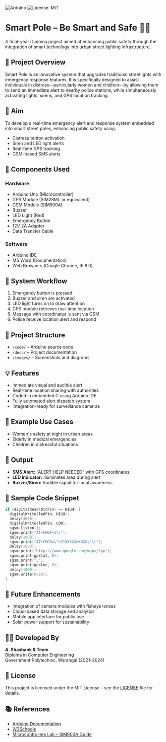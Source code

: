 ![Arduino](https://img.shields.io/badge/Platform-Arduino-blue)
![License: MIT](https://img.shields.io/badge/License-MIT-green.svg)


# Smart Pole – Be Smart and Safe 🚨🌐

A final-year Diploma project aimed at enhancing public safety through the integration of smart technology into urban street lighting infrastructure.

## 📌 Project Overview

Smart Pole is an innovative system that upgrades traditional streetlights with emergency response features. It is specifically designed to assist individuals in distress—particularly women and children—by allowing them to send an immediate alert to nearby police stations, while simultaneously activating lights, sirens, and GPS location tracking.

## 🎯 Aim

To develop a real-time emergency alert and response system embedded into smart street poles, enhancing public safety using:

- Distress button activation  
- Siren and LED light alerts  
- Real-time GPS tracking  
- GSM-based SMS alerts  

## 🔧 Components Used

### Hardware

- Arduino Uno (Microcontroller)
- GPS Module (SIM28ML or equivalent)
- GSM Module (SIM900A)
- Buzzer
- LED Light (Red)
- Emergency Button
- 12V 2A Adapter
- Data Transfer Cable

### Software

- Arduino IDE
- MS Word (Documentation)
- Web Browsers (Google Chrome, IE 6.0)

## 📐 System Workflow

1. Emergency button is pressed
2. Buzzer and siren are activated
3. LED light turns on to draw attention
4. GPS module retrieves real-time location
5. Message with coordinates is sent via GSM
6. Police receive location alert and respond

## 📂 Project Structure
- `/code/` – Arduino source code
- `/docs/` – Project documentation
- `/images/` – Screenshots and diagrams

## 💡 Features

- Immediate visual and audible alert
- Real-time location sharing with authorities
- Coded in embedded C using Arduino IDE
- Fully automated alert dispatch system
- Integration-ready for surveillance cameras

## 🔄 Example Use Cases

- Women's safety at night in urban areas
- Elderly in medical emergencies
- Children in distressful situations

## 📸 Output

- **SMS Alert:** “ALERT HELP NEEDED” with GPS coordinates  
- **LED Indicator:** Illuminates area during alert  
- **Buzzer/Siren:** Audible signal for local awareness  

## 📜 Sample Code Snippet

```c
if (digitalRead(btnPin) == HIGH) {
  digitalWrite(ledPin, HIGH);
  delay(3000);
  digitalWrite(ledPin, LOW);
  sgsm.listen();
  sgsm.print("AT+CMGF=1\r");
  delay(1000);
  sgsm.print("AT+CMGS=\"+91XXXXXXXXXX\"\r");
  delay(1000);
  sgsm.print("https://www.google.com/maps/?q=");
  sgsm.print(gpslat, 6);
  sgsm.print(",");
  sgsm.print(gpslon, 6);
  delay(1000);
  sgsm.write(0x1A);
}
```

## 🧠 Future Enhancements

- Integration of camera modules with fisheye lenses
- Cloud-based data storage and analytics
- Mobile app interface for public use
- Solar power support for sustainability

## 👨‍💻 Developed By

**A. Shashank & Team**  
Diploma in Computer Engineering  
Government Polytechnic, Warangal (2021–2024)

## 📜 License
This project is licensed under the MIT License – see the [LICENSE](LICENSE) file for details.

## 📚 References

- [Arduino Documentation](https://www.arduino.cc/)
- [W3Schools](https://www.w3schools.com/)
- [Microcontrollers Lab – SIM900A Guide](http://microcontrollerslab.com)
```
